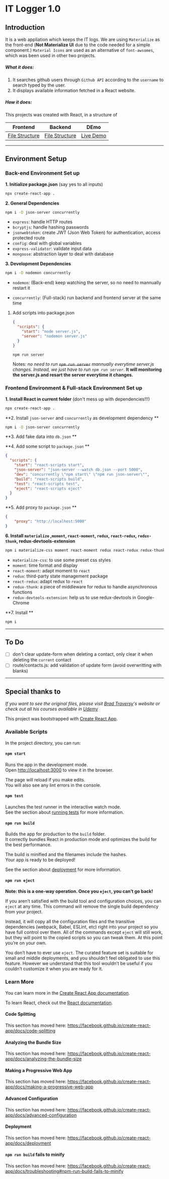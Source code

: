 # IT Logger 1.0

## Introduction

It is a web appliation which keeps the IT logs. We are using `Materialize` as the front-end (**Not Materialize UI** due to the code needed for a simple component.) `Material Icons` are used as an alternative of `font-awsomes`, which was been used in other two projects.

##### What it does:

1. It searches github users through `Github API` according to the `username` to search typed by the user.
2. It displays available information fetched in a React website.

##### How it does:

This projects was created with React, in a structure of

| Frontend                                                                   | Backend                                                                 | DEmo          |
| -------------------------------------------------------------------------- | ----------------------------------------------------------------------- | ------------- |
| [File Structure](</contact_keeper/FileStructure(Frontend).md> "Front-end") | [File Structure](</contact_keeper/FileStructure(Backend).md> "Backend") | [Live Demo]() |

---

## Environment Setup

### Back-end Environment Set up

**1. Initialize package.json** (say yes to all inputs)

```bash
npx create-react-app .
```

**2. General Dependencies**

```bash
npm i -D json-server concurrently
```

- `express`: handle HTTP routes
- `bcryptjs`: handle hashing passwords
- `jsonwebtoken`: create JWT (Json Web Token) for authentication, access protected route
- `config`: deal with global variables
- `express-validator`: validate input data
- `mongoose`: abstraction layer to deal with database

**3. Development Dependencies**

```bash
npm i -D nodemon concurrently
```

- `nodemon`: (Back-end) keep watching the server, so no need to mannually restart it

- `concurrently`: (Full-stack) run backend and frontend server at the same time

1. Add scripts into package.json

   ```json
   {
     "scripts": {
       "start": "node server.js",
       "server": "nodemon server.js"
     }
   }
   ```

   ```bash
   npm run server
   ```

   Notes: _no need to run ~~`npm run server`~~ mannually everytime server.js changes. Instead, we just have to run `npm run server`._ **It will monitoring the server.js and resart the server everytime it changes.**

### Frontend Environment & Full-stack Environment Set up

**1. Install React in current folder** (don't mess up with dependencies!!!)

```bash
npx create-react-app .
```

**2. Install `json-server` and `concurrently` as development dependency **

```bash
npm i -D json-server concurrently
```
**3. Add fake data into `db.json` **

**4. Add some script to `package.json` **

```json
{
  "scripts": {
    "start": "react-scripts start",
    "json-server": "json-server --watch db.json --port 5000",
    "dev": "concurrently \"npm start\" \"npm run json-server\"",
    "build": "react-scripts build",
    "test": "react-scripts test",
    "eject": "react-scripts eject"
  }
} 
```

**5. Add proxy to `package.json` **

```json
{
    "proxy": "http://localhost:5000"
}
```

**6. Install `materialize` ,`moment`, `react-moment`, `redux`, `react-redux`, `redux-thunk`, redux-devtools-extension**

```bash
npm i materialize-css moment react-moment redux react-redux redux-thunk
```

- `materialize-css`: to use some preset css styles
- `moment`: time format and display
- `react-moment`: adapt moment to `react`
- `redux`: third-party state management package
- `react-redux`: adapt redux to `react`
- `redux-thunk`: a piece of middleware for redux to handle asynchronous functions
- `redux-devtools-extension`: help us to use redux-devtools in Google-Chrome



**7. Install  **

```bash
npm i 
```





---

## To Do

- [ ] don't clear update-form when deleting a contact, only clear it when deleting the `current` contact
- [ ] route/contacts.js: add validation of update form (avoid overwritting with blanks)

---

## Special thanks to

_If you want to see the original files, please visit [Brad Traversy](https://www.traversymedia.com/ "Brad Traversy")'s website or check out all his courses available in [Udemy](https://www.udemy.com/user/brad-traversy/ "Brad's Courses on Udemy")_

This project was bootstrapped with [Create React App](https://github.com/facebook/create-react-app).

### Available Scripts

In the project directory, you can run:

#### `npm start`

Runs the app in the development mode.<br />
Open [http://localhost:3000](http://localhost:3000) to view it in the browser.

The page will reload if you make edits.<br />
You will also see any lint errors in the console.

#### `npm test`

Launches the test runner in the interactive watch mode.<br />
See the section about [running tests](https://facebook.github.io/create-react-app/docs/running-tests) for more information.

#### `npm run build`

Builds the app for production to the `build` folder.<br />
It correctly bundles React in production mode and optimizes the build for the best performance.

The build is minified and the filenames include the hashes.<br />
Your app is ready to be deployed!

See the section about [deployment](https://facebook.github.io/create-react-app/docs/deployment) for more information.

#### `npm run eject`

**Note: this is a one-way operation. Once you `eject`, you can’t go back!**

If you aren’t satisfied with the build tool and configuration choices, you can `eject` at any time. This command will remove the single build dependency from your project.

Instead, it will copy all the configuration files and the transitive dependencies (webpack, Babel, ESLint, etc) right into your project so you have full control over them. All of the commands except `eject` will still work, but they will point to the copied scripts so you can tweak them. At this point you’re on your own.

You don’t have to ever use `eject`. The curated feature set is suitable for small and middle deployments, and you shouldn’t feel obligated to use this feature. However we understand that this tool wouldn’t be useful if you couldn’t customize it when you are ready for it.

### Learn More

You can learn more in the [Create React App documentation](https://facebook.github.io/create-react-app/docs/getting-started).

To learn React, check out the [React documentation](https://reactjs.org/).

#### Code Splitting

This section has moved here: https://facebook.github.io/create-react-app/docs/code-splitting

#### Analyzing the Bundle Size

This section has moved here: https://facebook.github.io/create-react-app/docs/analyzing-the-bundle-size

#### Making a Progressive Web App

This section has moved here: https://facebook.github.io/create-react-app/docs/making-a-progressive-web-app

#### Advanced Configuration

This section has moved here: https://facebook.github.io/create-react-app/docs/advanced-configuration

#### Deployment

This section has moved here: https://facebook.github.io/create-react-app/docs/deployment

#### `npm run build` fails to minify

This section has moved here: https://facebook.github.io/create-react-app/docs/troubleshooting#npm-run-build-fails-to-minify
